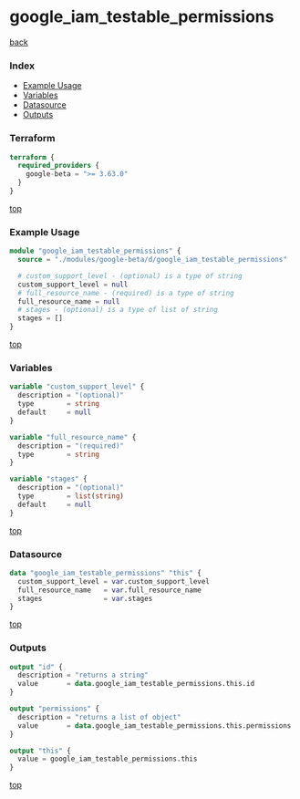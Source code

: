 # google_iam_testable_permissions

[back](../google-beta.md)

### Index

- [Example Usage](#example-usage)
- [Variables](#variables)
- [Datasource](#datasource)
- [Outputs](#outputs)

### Terraform

```terraform
terraform {
  required_providers {
    google-beta = ">= 3.63.0"
  }
}
```

[top](#index)

### Example Usage

```terraform
module "google_iam_testable_permissions" {
  source = "./modules/google-beta/d/google_iam_testable_permissions"

  # custom_support_level - (optional) is a type of string
  custom_support_level = null
  # full_resource_name - (required) is a type of string
  full_resource_name = null
  # stages - (optional) is a type of list of string
  stages = []
}
```

[top](#index)

### Variables

```terraform
variable "custom_support_level" {
  description = "(optional)"
  type        = string
  default     = null
}

variable "full_resource_name" {
  description = "(required)"
  type        = string
}

variable "stages" {
  description = "(optional)"
  type        = list(string)
  default     = null
}
```

[top](#index)

### Datasource

```terraform
data "google_iam_testable_permissions" "this" {
  custom_support_level = var.custom_support_level
  full_resource_name   = var.full_resource_name
  stages               = var.stages
}
```

[top](#index)

### Outputs

```terraform
output "id" {
  description = "returns a string"
  value       = data.google_iam_testable_permissions.this.id
}

output "permissions" {
  description = "returns a list of object"
  value       = data.google_iam_testable_permissions.this.permissions
}

output "this" {
  value = google_iam_testable_permissions.this
}
```

[top](#index)